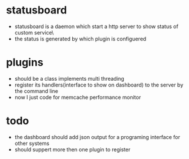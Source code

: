 statusboard
===========
* statusboard is a daemon which start a http server to show status of custom service\
* the status is generated by which plugin is configuered

plugins
==
* should be a class implements multi threading
* register its handlers(interface to show on dashboard) to the server by the command line
* now I just code for memcache performance monitor

todo
=====
* the dashboard should add json output for a programing interface for other systems
* should suppert more then one plugin to register
